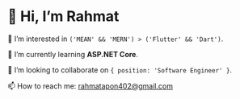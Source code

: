 # 👋 Hi, I’m Rahmat

👀 I’m interested in `('MEAN' && 'MERN') > ('Flutter' && 'Dart')`.

🌱 I’m currently learning **ASP.NET Core**.

💞️ I’m looking to collaborate on `{ position: 'Software Engineer' }`.

📫 How to reach me: [rahmatapon402@gmail.com](mailto:rahmatapon402@gmail.com)


<!---
SoftRahmat/SoftRahmat is a ✨ special ✨ repository because its `README.md` (this file) appears on your GitHub profile.
You can click the Preview link to take a look at your changes.
--->
